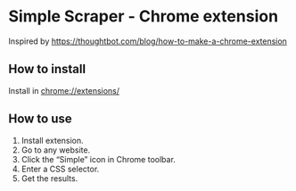 # Simple Scraper - Chrome extension

Inspired by https://thoughtbot.com/blog/how-to-make-a-chrome-extension

## How to install

Install in [chrome://extensions/](chrome://extensions/)

## How to use

1. Install extension.
2. Go to any website.
3. Click the “Simple” icon in Chrome toolbar.
4. Enter a CSS selector.
5. Get the results.
